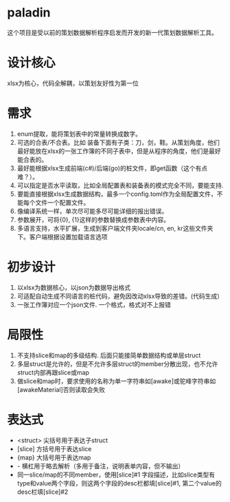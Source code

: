 # paladin
这个项目是受以前的策划数据解析程序启发而开发的新一代策划数据解析工具。

# 设计核心
xlsx为核心，代码全解耦，以策划友好性为第一位

# 需求
1. enum提取，能将策划表中的常量转换成数字。
2. 可选的合表/不合表。比如 装备下面有子类：刀，剑，鞋。从策划角度，他们最好能放在xlsx的一张工作簿的不同子表中，但是从程序的角度，他们是最好能合表的。
3. 最好能根据xlsx生成前端(c#)/后端(go)的桩文件，即get函数（这个有点难？）。
4. 可以指定是否水平读取，比如全局配置表和装备表的模式完全不同，要能支持.
5. 要能直接根据xlsx生成数据结构，最多一个config.toml作为全局配置文件，不能每个文件一个配置文件。
6. 像编译系统一样，单次尽可能多尽可能详细的报出错误。
7. 参数展开，可将{0}, {1}这样的参数替换成参数表中内容。
8. 多语言支持，水平扩展，生成到客户端文件夹locale/cn, en, kr这些文件夹下。客户端根据设置加载语言选项

# 初步设计
1. 以xlsx为数据核心，以json为数据导出格式
2. 可适配自动生成不同语言的桩代码，避免因改动xlsx导致的差错。(代码生成）
3. 一张工作簿对应一个json文件. 一个格式，格式对不上报错

# 局限性
1. 不支持slice和map的多级结构. 后面只能接简单数据结构或单层struct
2. 多层struct是允许的，但是不允许多层struct的member分散出现，也不允许struct内部再跟slice或map
3. 做slice和map时，要求使用的名称为单一字符串如[awake]或驼峰字符串如[awakeMaterial]否则读取会失败

# 表达式
* \<struct> 尖括号用于表达子struct
* [slice] 方括号用于表达slice
* {map} 大括号用于表达map
* \- 横杠用于略去解析（多用于备注，说明表单内容，但不输出）
* 同一slice/map的不同member，使用[slice]#1 字段描述，比如slice类型有type和value两个字段，则这两个字段的desc栏都填[slice]#1, 第二个value的desc栏填[slice]#2
